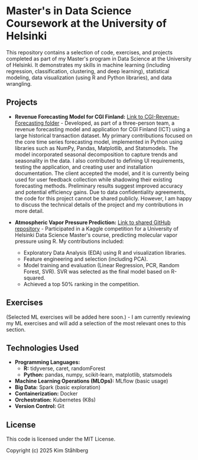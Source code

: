 # Master's in Data Science Coursework at the University of Helsinki

This repository contains a selection of code, exercises, and projects completed as part of my Master's program in Data Science at the University of Helsinki.  It demonstrates my skills in machine learning (including regression, classification, clustering, and deep learning), statistical modeling, data visualization (using R and Python libraries), and data wrangling.

## Projects

*   **Revenue Forecasting Model for CGI Finland:** [Link to CGI-Revenue-Forecasting folder](https://github.com/kimsta/Masters-Data-Science-Coursework/tree/main/Revenue-Forecasting) - Developed, as part of a three-person team, a revenue forecasting model and application for CGI Finland (ICT) using a large historical transaction dataset.  My primary contributions focused on the core time series forecasting model, implemented in Python using libraries such as NumPy, Pandas, Matplotlib, and Statsmodels.  The model incorporated seasonal decomposition to capture trends and seasonality in the data.  I also contributed to defining UI requirements, testing the application, and creating user and installation documentation.  The client accepted the model, and it is currently being used for user feedback collection while shadowing their existing forecasting methods. Preliminary results suggest improved accuracy and potential efficiency gains.  Due to data confidentiality agreements, the code for this project cannot be shared publicly. However, I am happy to discuss the technical details of the project and my contributions in more detail.

*   **Atmospheric Vapor Pressure Prediction:** [Link to shared GitHub repository](https://github.com/withoutglue/predicting_saturation_vapour_pressure) - Participated in a Kaggle competition for a University of Helsinki Data Science Master's course, predicting molecular vapor pressure using R. My contributions included:
    *   Exploratory Data Analysis (EDA) using R and visualization libraries.
    *   Feature engineering and selection (including PCA).
    *   Model training and evaluation (Linear Regression, PCR, Random Forest, SVR).  SVR was selected as the final model based on R-squared.
    *   Achieved a top 50% ranking in the competition.


## Exercises

(Selected ML exercises will be added here soon.) - I am currently reviewing my ML exercises and will add a selection of the most relevant ones to this section.


## Technologies Used

*   **Programming Languages:**
    *   **R:** tidyverse, caret, randomForest
    *   **Python:** pandas, numpy, scikit-learn, matplotlib, statsmodels
*   **Machine Learning Operations (MLOps):** MLflow (basic usage)
*   **Big Data:** Spark (basic exploration)
*   **Containerization:** Docker
*   **Orchestration:** Kubernetes (K8s)
*   **Version Control:** Git

## License

This code is licensed under the MIT License.

Copyright (c) 2025 Kim Ståhlberg
